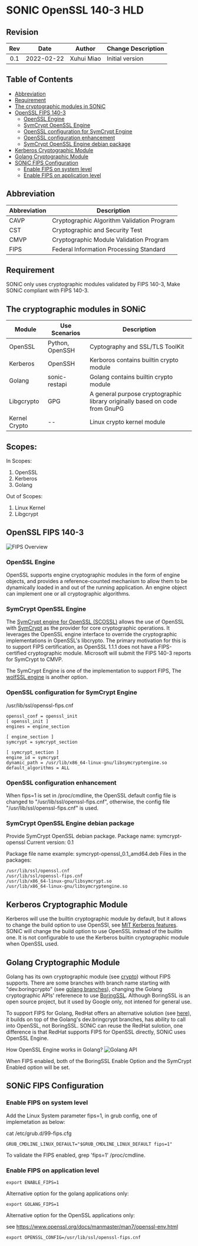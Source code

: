 # SONIC OpenSSL 140-3 HLD

## Revision

|  Rev  | Date       | Author     | Change Description |
| :---: | :--------: | :--------: | ------------------ |
|  0.1  | 2022-02-22 | Xuhui Miao | Initial version    |

## Table of Contents
- [Abbreviation](#abbreviation)
- [Requirement](#requirement)
- [The cryptographic modules in SONiC](#the-cryptographic-modules-in-SONiC)
- [OpenSSL FIPS 140-3](#OpenSSL-FIPS-140-3)
  * [OpenSSL Engine](#OpenSSL-Engine)
  * [SymCrypt OpenSSL Engine](#symCrypt-openSSL-engine)
  * [OpenSSL configuration for SymCrypt Engine](#OpenSSL-configuration-for-SymCrypt-Engine)
  * [OpenSSL configuration enhancement](#OpenSSL-configuration-enhancement)
  * [SymCrypt OpenSSL Engine debian package](#SymCrypt-OpenSSL-Engine-debian-package)
- [Kerberos Cryptographic Module](#Kerberos-Cryptographic-Module)
- [Golang Cryptographic Module](#Golang-Cryptographic-Module)
- [SONiC FIPS Configuration](#SONiC-FIPS-Configuration)
  * [Enable FIPS on system level](#Enable-FIPS-on-system-level)
  * [Enable FIPS on application level](#Enable-FIPS-on-application-level)


## Abbreviation

| Abbreviation | Description                                  |
| ------------ | -------------------------------------------- |
| CAVP         | Cryptographic Algorithm Validation Program   |
| CST          | Cryptographic and Security Test              |
| CMVP         | Cryptographic Module Validation Program      |
| FIPS         | Federal Information Processing Standard      |

## Requirement
SONiC only uses cryptographic modules validated by FIPS 140-3, Make SONiC compliant with FIPS 140-3.

## The cryptographic modules in SONiC

| Module   | Use Scenarios | Description                                                |
| -------------------- | --------------- | -------------------------------------------- |
| OpenSSL              | Python, OpenSSH | Cyptography and SSL/TLS ToolKit              |
| Kerberos             | OpenSSH         | Kerboros contains builtin crypto module      |
| Golang               | sonic-restapi   | Golang contains builtin crypto module         |
| Libgcrypto           | GPG             | A general purpose cryptographic library originally based on code from GnuPG |
| Kernel Crypto        | --              | Linux crypto kernel module |

## Scopes:
In Scopes:
1. OpenSSL
2. Kerberos
3. Golang

Out of Scopes:
1. Linux Kernel
2. Libgcrypt


## OpenSSL FIPS 140-3

![FIPS Overview](images/fips-overview.png)

### OpenSSL Engine
OpenSSL supports engine cryptographic modules in the form of engine objects, and provides a reference-counted mechanism to allow them to be dynamically loaded in and out of the running application. An engine object can implement one or all cryptographic algorithms.

### SymCrypt OpenSSL Engine
The [SymCrypt engine for OpenSSL (SCOSSL)](https://github.com/microsoft/SymCrypt-OpenSSL) allows the use of OpenSSL with [SymCrypt](https://github.com/microsoft/SymCrypt) as the provider for core cryptographic operations. It leverages the OpenSSL engine interface to override the cryptographic implementations in OpenSSL's libcrypto. The primary motivation for this is to support FIPS certification, as OpenSSL 1.1.1 does not have a FIPS-certified cryptographic module. Microsoft will submit the FIPS 140-3 reports for SymCrypt to CMVP.

The SymCrypt Engine is one of the implementation to support FIPS, The [wolfSSL engine](https://github.com/wolfSSL/wolfEngine) is another option.

### OpenSSL configuration for SymCrypt Engine

/usr/lib/ssl/openssl-fips.cnf 
```
openssl_conf = openssl_init
[ openssl_init ]
engines = engine_section

[ engine_section ]
symcrypt = symcrypt_section

[ symcrypt_section ]
engine_id = symcrypt
dynamic_path = /usr/lib/x86_64-linux-gnu/libsymcryptengine.so
default_algorithms = ALL
```

### OpenSSL configuration enhancement
When fips=1 is set in /proc/cmdline, the OpenSSL default config file is changed to "/usr/lib/ssl/openssl-fips.cnf", otherwise, the config file "/usr/lib/ssl/openssl-fips.cnf" is used.

### SymCrypt OpenSSL Engine debian package
Provide SymCrypt OpenSSL debian package.
Package name: symcrypt-openssl
Current version: 0.1

Package file name example: symcrypt-openssl_0.1_amd64.deb
Files in the packages:
```
/usr/lib/ssl/openssl.cnf
/usr/lib/ssl/openssl-fips.cnf
/usr/lib/x86_64-linux-gnu/libsymcrypt.so
/usr/lib/x86_64-linux-gnu/libsymcryptengine.so
```

## Kerberos Cryptographic Module
Kerberos will use the builtin cryptographic module by default, but it allows to change the build option to use OpenSSl, see [MIT Kerberos features](https://web.mit.edu/kerberos/krb5-1.13/doc/mitK5features.html). SONiC will change the build option to use OpenSSL instead of the builtin one. It is not configurable to use the Kerberos builtin cryptographic module when OpenSSL used.

## Golang Cryptographic Module
Golang has its own cryptographic module (see [crypto](https://github.com/golang/go/tree/master/src/crypto)) without FIPS supports. There are some branches with branch name starting with "dev.boringcrypto" (see [golang branches](https://github.com/golang/go/branches/all?query=dev.boringcrypto)), changing the Golang cryptographic APIs' referenece to use [BoringSSL](https://github.com/google/boringssl). Although BoringSSL is an open source project, but it used by Google only, not intened for general use.

To support FIPS for Golang, RedHat offers an alternative solution (see [here](https://developers.redhat.com/blog/2019/06/24/go-and-fips-140-2-on-red-hat-enterprise-linux)), it builds on top of the Golang's dev.bringcrypt branches, has ability to call into OpenSSL, not BoringSSL. SONiC can reuse the RedHat sulotion, one difference is that RedHat supports FIPS for OpenSSL directly, SONiC uses OpenSSL Engine.

How OpenSSL Engine works in Golang?
![Golang API](images/golang-api.png)

When FIPS enabled, both of the BoringSSL Enable Option and the SymCrypt Enabled option will be set.

## SONiC FIPS Configuration
### Enable FIPS on system level
Add the Linux System parameter fips=1, in grub config, one of implemetation as below:

cat /etc/grub.d/99-fips.cfg
```
GRUB_CMDLINE_LINUX_DEFAULT="$GRUB_CMDLINE_LINUX_DEFAULT fips=1"
```

To validate the FIPS enabled, grep 'fips=1' /proc/cmdline.

### Enable FIPS on application level
```
export ENABLE_FIPS=1
```

Alternative option for the golang applications only:
```
export GOLANG_FIPS=1
```

Alternative option for the OpenSSL applications only:

see https://www.openssl.org/docs/manmaster/man7/openssl-env.html
```
export OPENSSL_CONFIG=/usr/lib/ssl/openssl-fips.cnf
```
